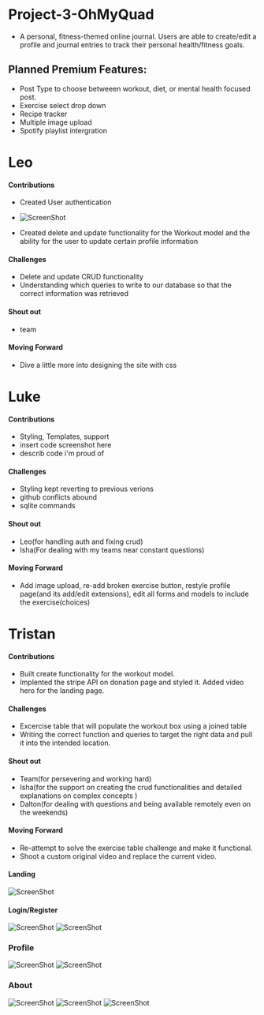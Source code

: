 # Project-3-OhMyQuad

- A personal, fitness-themed online journal. Users are able to create/edit a profile and journal entries to track their personal health/fitness goals.

## Planned Premium Features:

- Post Type to choose betweeen workout, diet, or mental health focused post.
- Exercise select drop down
- Recipe tracker
- Multiple image upload
- Spotify playlist intergration

# Leo

#### Contributions

- Created User authentication
- ![ScreenShot](static/screenshots/leoScreenshot.png)

- Created delete and update functionality for the Workout model and the ability for the user to update certain profile information

#### Challenges

- Delete and update CRUD functionality
- Understanding which queries to write to our database so that the correct information was retrieved

#### Shout out

- team

#### Moving Forward

- Dive a little more into designing the site with css

# Luke

#### Contributions

- Styling, Templates, support
- insert code screenshot here
- describ code i'm proud of

#### Challenges

- Styling kept reverting to previous verions
- github conflicts abound
- sqlite commands

#### Shout out

- Leo(for handling auth and fixing crud)
- Isha(For dealing with my teams near constant questions)

#### Moving Forward

- Add image upload, re-add broken exercise button, restyle profile page(and its add/edit extensions), edit all forms and models to include the exercise(choices)

# Tristan

#### Contributions

- Built create functionality for the workout model. 
- Implented the stripe API on donation page and styled it. Added video hero for the landing page.
<!-- - [insert code screenshot here] -->


#### Challenges

- Excercise table that will populate the workout box using a joined table
- Writing the correct function and queries to target the right data and pull it into the intended location.

#### Shout out

- Team(for persevering and working hard)
- Isha(for the support on creating the crud functionalities and detailed explanations on complex concepts )
- Dalton(for dealing with questions and being available remotely even on the weekends)

#### Moving Forward

- Re-attempt to solve the exercise table challenge and make it functional. 
- Shoot a custom original video and replace the current video.

#### Landing

![ScreenShot](static/screenshots/landing.png)

#### Login/Register

![ScreenShot](static/screenshots/login.png)
![ScreenShot](static/screenshots/register.png)

### Profile

![ScreenShot](static/screenshots/Profile.png)
![ScreenShot](static/screenshots/add.png)

### About

![ScreenShot](static/screenshots/about.png)
![ScreenShot](static/screenshots/about2.png)
![ScreenShot](static/screenshots/dropdown.png)
